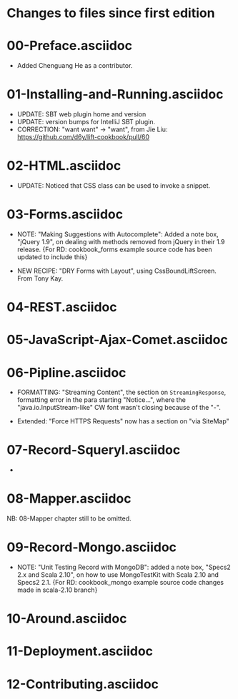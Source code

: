# Changes to files since first edition


# 00-Preface.asciidoc

* Added Chenguang He as a contributor.

# 01-Installing-and-Running.asciidoc

* UPDATE: SBT web plugin home and version
* UPDATE: version bumps for IntelliJ SBT plugin.
* CORRECTION: "want want" -> "want", from  Jie Liu: https://github.com/d6y/lift-cookbook/pull/60

# 02-HTML.asciidoc

* UPDATE: Noticed that CSS class can be used to invoke a snippet.

# 03-Forms.asciidoc

* NOTE: "Making Suggestions with Autocomplete": Added a note box, "jQuery 1.9", on dealing with methods removed from jQuery in their 1.9 release. {For RD: cookbook_forms example source code has been updated to include this}

* NEW RECIPE: "DRY Forms with Layout", using CssBoundLiftScreen. From Tony Kay.


# 04-REST.asciidoc

# 05-JavaScript-Ajax-Comet.asciidoc

# 06-Pipline.asciidoc

* FORMATTING: "Streaming Content", the section on `StreamingResponse`, formatting error in the para 
starting "Notice...", where the "java.io.InputStream-like" CW font wasn't closing because of the "-".

* Extended: "Force HTTPS Requests" now has a section on "via SiteMap"

# 07-Record-Squeryl.asciidoc


* 

# 08-Mapper.asciidoc 

NB: 08-Mapper chapter still to be omitted.


# 09-Record-Mongo.asciidoc

* NOTE: "Unit Testing Record with MongoDB": added a note box, "Specs2 2.x and Scala 2.10", on how to use MongoTestKit with Scala 2.10 and Specs2 2.1. {For RD: cookbook_mongo example source code changes made in scala-2.10 branch}






# 10-Around.asciidoc



# 11-Deployment.asciidoc


# 12-Contributing.asciidoc
